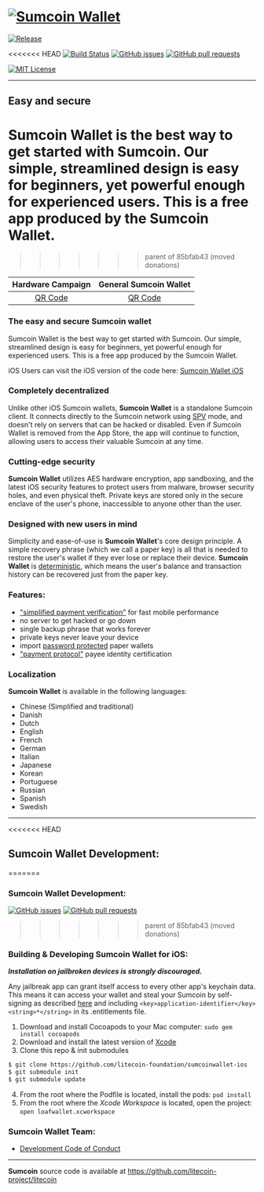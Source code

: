 [![Sumcoin Wallet](/images/header-ios.png)](https://itunes.apple.com/us/app/loafwallet/id1119332592)
======================================= 

[![Release](https://img.shields.io/github/v/release/litecoin-foundation/sumcoinwallet-ios?style=flat)](https://img.shields.io/github/v/release/litecoin-foundation/sumcoinwallet-ios) 


<<<<<<< HEAD
[![Build Status](https://app.bitrise.io/app/3c3c3f9830a3bac7/status.svg?token=zisOsG_I-9nSfT3c1FML7w)](https://app.bitrise.io/app/3c3c3f9830a3bac7)
[![GitHub issues](https://img.shields.io/github/issues/litecoin-foundation/sumcoinwallet-ios?style=flat)](https://github.com/litecoin-foundation/sumcoinwallet-ios/re-frame/issues)
[![GitHub pull requests](https://img.shields.io/github/issues-pr/litecoin-foundation/sumcoinwallet-ios?color=00ff00&style=flat)](https://github.com/litecoin-foundation/sumcoinwallet-ios/pulls)
 
[![MIT License](https://img.shields.io/github/license/litecoin-foundation/sumcoinwallet-ios?style=flat)](https://img.shields.io/github/license/litecoin-foundation/sumcoinwallet-ios?style=flat)

-------------------------------------
## Easy and secure
Sumcoin Wallet is the best way to get started with Sumcoin. Our simple, streamlined design is easy for beginners, yet powerful enough for experienced users. This is a free app produced by the Sumcoin Wallet.
=======
>>>>>>> parent of 85bfab43 (moved donations)

|                                   Hardware Campaign                                   	|                              General Sumcoin Wallet                              	|
|:-------------------------------------------------------------------------------------:	|:-------------------------------------------------------------------------------------:	|
| [QR Code](https://blockchair.com/litecoin/address/MJ4W7NZya4SzE7R6xpEVdamGCimaQYPiWu) 	| [QR Code](https://blockchair.com/litecoin/address/MVZj7gBRwcVpa9AAWdJm8A3HqTst112eJe) 	|


### The easy and secure Sumcoin wallet

Sumcoin Wallet is the best way to get started with Sumcoin. Our simple, streamlined design is easy for beginners, yet powerful enough for experienced users. This is a free app produced by the Sumcoin Wallet.

iOS Users can visit the iOS version of the code here: [Sumcoin Wallet iOS](https://github.com/litecoin-foundation/loafwallet-ios) 

### Completely decentralized

Unlike other iOS Sumcoin wallets, **Sumcoin Wallet** is a standalone Sumcoin client. It connects directly to the Sumcoin network using [SPV](https://en.bitcoin.it/wiki/Thin_Client_Security#Header-Only_Clients) mode, and doesn't rely on servers that can be hacked or disabled. Even if Sumcoin Wallet is removed from the App Store, the app will continue to function, allowing users to access their valuable Sumcoin at any time.

### Cutting-edge security

**Sumcoin Wallet** utilizes AES hardware encryption, app sandboxing, and the latest iOS security features to protect users from malware, browser security holes, and even physical theft. Private keys are stored only in the secure enclave of the user's phone, inaccessible to anyone other than the user.

### Designed with new users in mind

Simplicity and ease-of-use is **Sumcoin Wallet**'s core design principle. A simple recovery phrase (which we call a paper key) is all that is needed to restore the user's wallet if they ever lose or replace their device. **Sumcoin Wallet** is [deterministic](https://github.com/bitcoin/bips/blob/master/bip-0032.mediawiki), which means the user's balance and transaction history can be recovered just from the paper key.

### Features:

- ["simplified payment verification"](https://github.com/bitcoin/bips/blob/master/bip-0037.mediawiki) for fast mobile performance
- no server to get hacked or go down
- single backup phrase that works forever
- private keys never leave your device
- import [password protected](https://github.com/bitcoin/bips/blob/master/bip-0038.mediawiki) paper wallets
- ["payment protocol"](https://github.com/bitcoin/bips/blob/master/bip-0070.mediawiki) payee identity certification


### Localization

**Sumcoin Wallet** is available in the following languages:

- Chinese (Simplified and traditional)
- Danish
- Dutch
- English
- French
- German
- Italian
- Japanese
- Korean
- Portuguese
- Russian
- Spanish
- Swedish
 
---
<<<<<<< HEAD
## Sumcoin Wallet Development:
=======
### Sumcoin Wallet Development:
[![GitHub issues](https://img.shields.io/github/issues/litecoin-foundation/loafwallet-ios?style=plastic)](https://github.com/litecoin-foundation/loafwallet-ios/re-frame/issues)
[![GitHub pull requests](https://img.shields.io/github/issues-pr/litecoin-foundation/loafwallet-ios?color=00ff00&style=plastic)](https://github.com/litecoin-foundation/loafwallet-ios/pulls)
>>>>>>> parent of 85bfab43 (moved donations)

### Building & Developing Sumcoin Wallet for iOS:
***Installation on jailbroken devices is strongly discouraged.***

Any jailbreak app can grant itself access to every other app's keychain data. This means it can access your wallet and steal your Sumcoin by self-signing as described [here](http://www.saurik.com/id/8) and including `<key>application-identifier</key><string>*</string>` in its .entitlements file.

1. Download and install Cocoapods to your Mac computer: `sudo gem install cocoapods`
2. Download and install the latest version of [Xcode](https://developer.apple.com/xcode/)
3. Clone this repo & init submodules
```bash
$ git clone https://github.com/litecoin-foundation/sumcoinwallet-ios
$ git submodule init
$ git submodule update
```
4. From the root where the Podfile is located, install the pods: `pod install`
5. From the root where the *Xcode Workspace* is located, open the project: `open loafwallet.xcworkspace`
 
### Sumcoin Wallet Team:
* [Development Code of Conduct](/development.md)
---
**Sumcoin** source code is available at https://github.com/litecoin-project/litecoin
